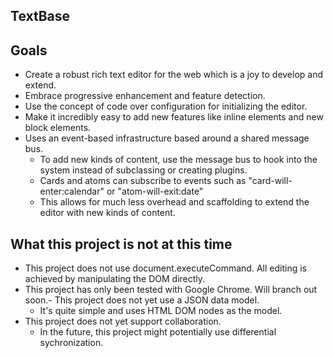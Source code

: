 
## TextBase

## Goals

- Create a robust rich text editor for the web which is a joy to develop and extend. 
- Embrace progressive enhancement and feature detection.
- Use the concept of code over configuration for initializing the editor.
- Make it incredibly easy to add new features like inline elements and new block elements.
- Uses an event-based infrastructure based around a shared message bus.
	- To add new kinds of content, use the message bus to hook into the system instead of subclassing or creating plugins.
	- Cards and atoms can subscribe to events such as "card-will-enter:calendar" or "atom-will-exit:date"
	- This allows for much less overhead and scaffolding to extend the editor with new kinds of content.

## What this project is not at this time

- This project does not use document.executeCommand. All editing is achieved by manipulating the DOM directly.
- This project has only been tested with Google Chrome. Will branch out soon.- This project does not yet use a JSON data model.
	- It's quite simple and uses HTML DOM nodes as the model.
- This project does not yet support collaboration.
	- In the future, this project might potentially use differential sychronization.
